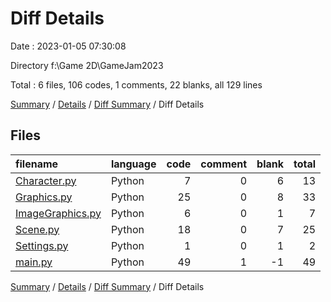 # Diff Details

Date : 2023-01-05 07:30:08

Directory f:\\Game 2D\\GameJam2023

Total : 6 files,  106 codes, 1 comments, 22 blanks, all 129 lines

[Summary](results.md) / [Details](details.md) / [Diff Summary](diff.md) / Diff Details

## Files
| filename | language | code | comment | blank | total |
| :--- | :--- | ---: | ---: | ---: | ---: |
| [Character.py](/Character.py) | Python | 7 | 0 | 6 | 13 |
| [Graphics.py](/Graphics.py) | Python | 25 | 0 | 8 | 33 |
| [ImageGraphics.py](/ImageGraphics.py) | Python | 6 | 0 | 1 | 7 |
| [Scene.py](/Scene.py) | Python | 18 | 0 | 7 | 25 |
| [Settings.py](/Settings.py) | Python | 1 | 0 | 1 | 2 |
| [main.py](/main.py) | Python | 49 | 1 | -1 | 49 |

[Summary](results.md) / [Details](details.md) / [Diff Summary](diff.md) / Diff Details
